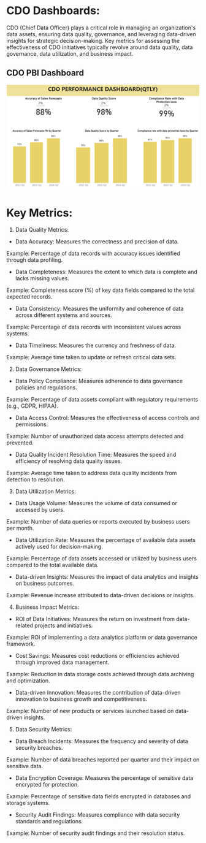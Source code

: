 # CDO Dashboards:

CDO (Chief Data Officer) plays a critical role in managing an organization's data assets, ensuring data quality, governance, and leveraging data-driven insights for strategic decision-making. Key metrics for assessing the effectiveness of CDO initiatives typically revolve around data quality, data governance, data utilization, and business impact.

## CDO PBI Dashboard
![test](CDO_Dashboard_Qtly_Pbi.png)


# Key Metrics:
1. Data Quality Metrics:

- Data Accuracy: Measures the correctness and precision of data.

Example: Percentage of data records with accuracy issues identified through data profiling.

- Data Completeness: Measures the extent to which data is complete and lacks missing values.

Example: Completeness score (%) of key data fields compared to the total expected records.

- Data Consistency: Measures the uniformity and coherence of data across different systems and sources.

Example: Percentage of data records with inconsistent values across systems.

- Data Timeliness: Measures the currency and freshness of data.

Example: Average time taken to update or refresh critical data sets.

2. Data Governance Metrics:

- Data Policy Compliance: Measures adherence to data governance policies and regulations.

Example: Percentage of data assets compliant with regulatory requirements (e.g., GDPR, HIPAA).

- Data Access Control: Measures the effectiveness of access controls and permissions.

Example: Number of unauthorized data access attempts detected and prevented.

- Data Quality Incident Resolution Time: Measures the speed and efficiency of resolving data quality issues.

Example: Average time taken to address data quality incidents from detection to resolution.

3. Data Utilization Metrics:

- Data Usage Volume: Measures the volume of data consumed or accessed by users.

Example: Number of data queries or reports executed by business users per month.

- Data Utilization Rate: Measures the percentage of available data assets actively used for decision-making.

Example: Percentage of data assets accessed or utilized by business users compared to the total available data.

- Data-driven Insights: Measures the impact of data analytics and insights on business outcomes.

Example: Revenue increase attributed to data-driven decisions or insights.

4. Business Impact Metrics:

- ROI of Data Initiatives: Measures the return on investment from data-related projects and initiatives.

Example: ROI of implementing a data analytics platform or data governance framework.

- Cost Savings: Measures cost reductions or efficiencies achieved through improved data management.

Example: Reduction in data storage costs achieved through data archiving and optimization.

- Data-driven Innovation: Measures the contribution of data-driven innovation to business growth and competitiveness.

Example: Number of new products or services launched based on data-driven insights.

5. Data Security Metrics:

- Data Breach Incidents: Measures the frequency and severity of data security breaches.

Example: Number of data breaches reported per quarter and their impact on sensitive data.

- Data Encryption Coverage: Measures the percentage of sensitive data encrypted for protection.

Example: Percentage of sensitive data fields encrypted in databases and storage systems.

- Security Audit Findings: Measures compliance with data security standards and regulations.

Example: Number of security audit findings and their resolution status.

